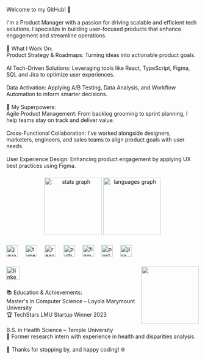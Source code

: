 <p align="left">Welcome to my GitHub! 👋<br><br>I'm a Product Manager with a passion for driving scalable and efficient tech solutions. I specialize in building user-focused products that enhance engagement and streamline operations.<br><br>🔧 What I Work On:<br>Product Strategy & Roadmaps: Turning ideas into actionable product goals.<br><br>AI Tech-Driven Solutions: Leveraging tools like React, TypeScript, Figma, SQL and Jira to optimize user experiences.<br><br>Data Activation: Applying A/B Testing, Data Analysis, and Workflow Automation to inform smarter decisions.<br><br>🌟 My Superpowers:<br>Agile Product Management: From backlog grooming to sprint planning, I help teams stay on track and deliver value.<br><br>Cross-Functional Collaboration: I've worked alongside designers, marketers, engineers, and sales teams to align product goals with user needs.<br><br>User Experience Design: Enhancing product engagement by applying UX best practices using Figma.</p>

###

<div align="center">
  <img src="https://github-readme-stats.vercel.app/api?username=akorra24&hide_title=false&hide_rank=false&show_icons=true&include_all_commits=true&count_private=true&disable_animations=false&theme=vue-dark&locale=en&hide_border=false" height="150" alt="stats graph"  />
  <img src="https://github-readme-stats.vercel.app/api/top-langs?username=akorra24&locale=en&hide_title=false&layout=compact&card_width=320&langs_count=5&theme=nightowl&hide_border=false" height="150" alt="languages graph"  />
</div>

###

<div align="left">
  <img src="https://skillicons.dev/icons?i=js" height="30" alt="javascript logo"  />
  <img width="12" />
  <img src="https://skillicons.dev/icons?i=ts" height="30" alt="typescript logo"  />
  <img width="12" />
  <img src="https://skillicons.dev/icons?i=react" height="30" alt="react logo"  />
  <img width="12" />
  <img src="https://skillicons.dev/icons?i=py" height="30" alt="python logo"  />
  <img width="12" />
  <img src="https://skillicons.dev/icons?i=figma" height="30" alt="figma logo"  />
  <img width="12" />
  <img src="https://skillicons.dev/icons?i=postgres" height="30" alt="postgresql logo"  />
  <img width="12" />
  <img src="https://img.shields.io/badge/Jira-0052CC?logo=jira&logoColor=white&style=for-the-badge" height="30" alt="jira logo"  />
</div>

###

<img align="right" height="150" src="https://78.media.tumblr.com/754ddea4034d95844c2a1593e2db6558/tumblr_owwoh0j7wg1wbxqk4o1_540.gif"  />

###

<div align="left">
  <img src="https://img.shields.io/static/v1?message=LinkedIn&logo=linkedin&label=&color=0077B5&logoColor=white&labelColor=&style=for-the-badge" height="35" alt="linkedin logo"  />
</div>

###


<p align="left">📚 Education & Achievements:<br>Master's in Computer Science – Loyola Marymount University<br>🏆 TechStars LMU Startup Winner 2023<br><br>B.S. in Health Science – Temple University<br>🧪 Former research intern with experience in health and disparities analysis.<br><br>🚀 Thanks for stopping by, and happy coding! 🌐</p>

###

<div align="left">
</div>

###
